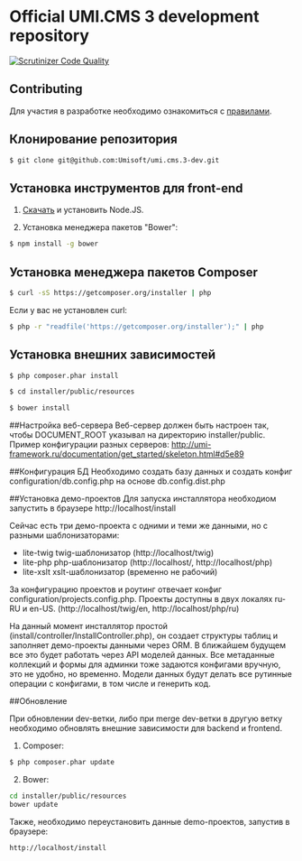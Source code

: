 Official UMI.CMS 3 development repository
=============

[![Scrutinizer Code Quality](https://scrutinizer-ci.com/g/Umisoft/umi.cms.3-dev/badges/quality-score.png?b=dev&s=f8e7d72d796fb24475b431ffd024d92e60f7a16a)](https://scrutinizer-ci.com/g/Umisoft/umi.cms.3-dev/?branch=dev)

## Contributing
Для участия в разработке необходимо ознакомиться с [правилами](CONTRIBUTING.md). 

## Клонирование репозитория
```sh
$ git clone git@github.com:Umisoft/umi.cms.3-dev.git
```
## Установка инструментов для front-end

1) <a href="http://nodejs.org/download/">Скачать</a> и установить Node.JS.

2) Установка менеджера пакетов "Bower":

```sh
$ npm install -g bower
```

## Установка менеджера пакетов Composer
```sh
$ curl -sS https://getcomposer.org/installer | php
```

Если у вас не установлен curl:

```sh
$ php -r "readfile('https://getcomposer.org/installer');" | php
```

## Установка внешних зависимостей

```sh
$ php composer.phar install
```

```sh
$ cd installer/public/resources
```

```sh
$ bower install
```

##Настройка веб-сервера
Веб-сервер должен быть настроен так, чтобы DOCUMENT_ROOT указывал на директорию installer/public.
Пример конфигурации разных серверов: http://umi-framework.ru/documentation/get_started/skeleton.html#d5e89

##Конфигурация БД
Необходимо создать базу данных и создать конфиг configuration/db.config.php на основе db.config.dist.php

##Установка демо-проектов
Для запуска инсталлятора необходиом запустить в браузере http://localhost/install

Сейчас есть три демо-проекта с одними и теми же данными, но с разными шаблонизаторами:
- lite-twig twig-шаблонизатор (http://localhost/twig)
- lite-php php-шаблонизатор (http://localhost/, http://localhost/php)
- lite-xslt xslt-шаблонизатор (временно не рабочий)

За конфигурацию проектов и роутинг отвечает конфиг configuration/projects.config.php.
Проекты доступны в двух локалях ru-RU и en-US. (http://localhost/twig/en, http://localhost/php/ru)

На данный момент инсталлятор простой (install/controller/InstallController.php), он создает структуры таблиц
и заполняет демо-проекты данными через ORM. В ближайшем будущем все это будет работать через API моделей данных.
Все метаданные коллекций и формы для админки тоже задаются конфигами вручную, это не удобно, но временно. Модели данных будут делать все рутинные операции с конфигами, в том числе и генерить код.

##Обновление

При обновлении dev-ветки, либо при merge dev-ветки в другую ветку необходимо обновлять внешние зависимости для backend и frontend.

1) Composer:
```sh
$ php composer.phar update
```
2) Bower:
```sh
cd installer/public/resources
bower update
```

Также, необходимо переустановить данные demo-проектов, запустив в браузере:
```
http://localhost/install
```
